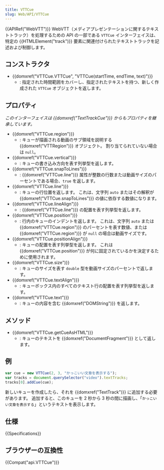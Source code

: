 ```yaml
---
title: VTTCue
slug: Web/API/VTTCue
---
```


{{APIRef("WebVTT")}}
WebVTT（メディアプレゼンテーションに関するテキストトラック）を処理するための API の一部である `VTTCue` インターフェイスは、特定の {{HTMLElement("track")}} 要素に関連付けられたテキストトラックを記述および制御します。

## コンストラクタ

- {{domxref("VTTCue.VTTCue", "VTTCue(startTime, endTime, text)")}}
  - : 指定された時間範囲をカバーし、指定されたテキストを持つ、新しく作成された `VTTCue` オブジェクトを返します。

## プロパティ

_このインターフェイスは {{domxref("TextTrackCue")}} からもプロパティを継承しています。_

- {{domxref("VTTCue.region")}}
  - : キューが描画される動画のサブ領域を説明する {{domxref("VTTRegion")}} オブジェクト。 割り当てられていない場合は `null`。
- {{domxref("VTTCue.vertical")}}
  - : キューの書き込み方向を表す列挙型を返します。
- {{domxref("VTTCue.snapToLines")}}
  - : {{domxref("VTTCue.line")}} 属性が整数の行数または動画サイズのパーセントである場合、`true` を返します。
- {{domxref("VTTCue.line")}}
  - : キューの行位置を返します。 これは、文字列 `auto` またはその解釈が {{domxref("VTTCue.snapToLines")}} の値に依存する数値になります。
- {{domxref("VTTCue.lineAlign")}}
  - : {{domxref("VTTCue.line")}} の配置を表す列挙型を返します。
- {{domxref("VTTCue.position")}}
  - : 行内のキューのインデントを返します。 これは、文字列 `auto` または {{domxref("VTTCue.region")}} のパーセントを表す数値、または {{domxref("VTTCue.region")}} が `null` の場合は動画サイズです。
- {{domxref("VTTCue.positionAlign")}}
  - : キューの配置を表す列挙型を返します。 これは {{domxref("VTTCue.position")}} が何に固定されているかを決定するために使用されます。
- {{domxref("VTTCue.size")}}
  - : キューのサイズを表す `double` 型を動画サイズのパーセントで返します。
- {{domxref("VTTCue.textAlign")}}
  - : キューボックス内のすべてのテキスト行の配置を表す列挙型を返します。
- {{domxref("VTTCue.text")}}
  - : キューの内容を含む {{domxref("DOMString")}} を返します。

## メソッド

- {{domxref("VTTCue.getCueAsHTML")}}
  - : キューのテキストを {{domxref("DocumentFragment")}} として返します。

## 例

```js
var cue = new VTTCue(2, 3, "かっこいい文章を表示する");
var tracks = document.querySelector("video").textTracks;
tracks[0].addCue(cue);
```

新しいキューを作成したら、それを {{domxref("TextTrack")}} に追加する必要があります。 追加すると、このキューを 2 秒から 3 秒の間に描画し、「`かっこいい文章を表示する`」というテキストを表示します。

## 仕様

{{Specifications}}

## ブラウザーの互換性

{{Compat("api.VTTCue")}}
